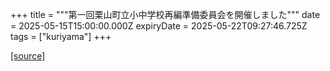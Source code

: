 +++
title = """第一回栗山町立小中学校再編準備委員会を開催しました"""
date = 2025-05-15T15:00:00.000Z
expiryDate = 2025-05-22T09:27:46.725Z
tags = ["kuriyama"]
+++


[[source]](https://www.town.kuriyama.hokkaido.jp/site/saihen/31671.html)
